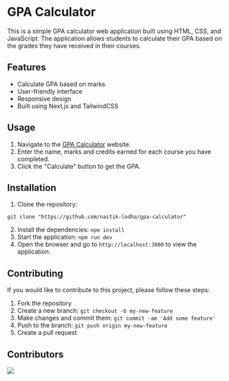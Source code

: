 # GPA Calculator

This is a simple GPA calculator web application built using HTML, CSS, and JavaScript. The application allows students to calculate their GPA based on the grades they have received in their courses.



## Features

* Calculate GPA based on marks
* User-friendly interface
* Responsive design
* Built using Next.js and TailwindCSS


## Usage
1. Navigate to the [GPA Calculator](https://next-gpa-calculator.netlify.app) website.
2. Enter the name, marks and credits earned for each course you have completed.
3. Click the "Calculate" button to get the GPA.

## Installation

1. Clone the repository: 
```
git clone "https://github.com/naitik-lodha/gpa-calculator"
```
2. Install the dependencies: 
```npm install```
3. Start the application: 
```npm run dev```
4. Open the browser and go to ```http://localhost:3000``` to view the application.

## Contributing
If you would like to contribute to this project, please follow these steps:
1. Fork the repository
2. Create a new branch: ```git checkout -b my-new-feature```
3. Make changes and commit them: ```git commit -am 'Add some feature'```
4. Push to the branch: ```git push origin my-new-feature```
5. Create a pull request

## Contributors
<a href = "https://github.com/Tanu-N-Prabhu/Python/graphs/contributors">
  <img src = "https://contrib.rocks/image?repo = naitik-lodha/gpa-calculator"/>
</a>



